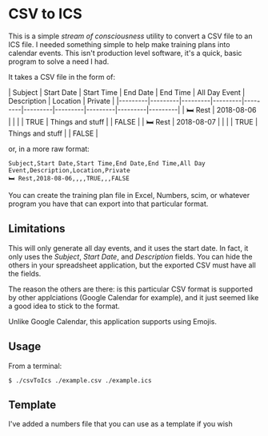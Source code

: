 # CSV to ICS

This is a simple _stream of consciousness_ utility to convert a CSV file to an ICS file. I needed something simple to help make training plans into calendar events. This isn't production level software, it's a quick, basic program to solve a need I had.

It takes a CSV file in the form of:

| Subject | Start Date | Start Time | End Date | End Time | All Day Event | Description | Location | Private |
|---------|---------|---------|---------|---------|---------|---------|---------|---------|---------|
| 🛏 Rest | 2018-08-06 |            |          |          |     TRUE      | Things and stuff |      |  FALSE |
| 🛏 Rest | 2018-08-07 |            |          |          |     TRUE      | Things and stuff |      |  FALSE |

or, in a more raw format:

    Subject,Start Date,Start Time,End Date,End Time,All Day Event,Description,Location,Private
    🛏 Rest,2018-08-06,,,,TRUE,,,FALSE

You can create the training plan file in Excel, Numbers, scim, or whatever program you have that can export into that particular format.

## Limitations

This will only generate all day events, and it uses the start date. In fact, it only uses the _Subject_, _Start Date_, and _Description_ fields. You can hide the others in your spreadsheet application, but the exported CSV must have all the fields.

The reason the others are there: is this particular CSV format is supported by other applciations (Google Calendar for example), and it just seemed like a good idea to stick to the format.

Unlike Google Calendar, this application supports using Emojis.

## Usage

From a terminal:

    $ ./csvToIcs ./example.csv ./example.ics

## Template

I've added a numbers file that you can use as a template if you wish